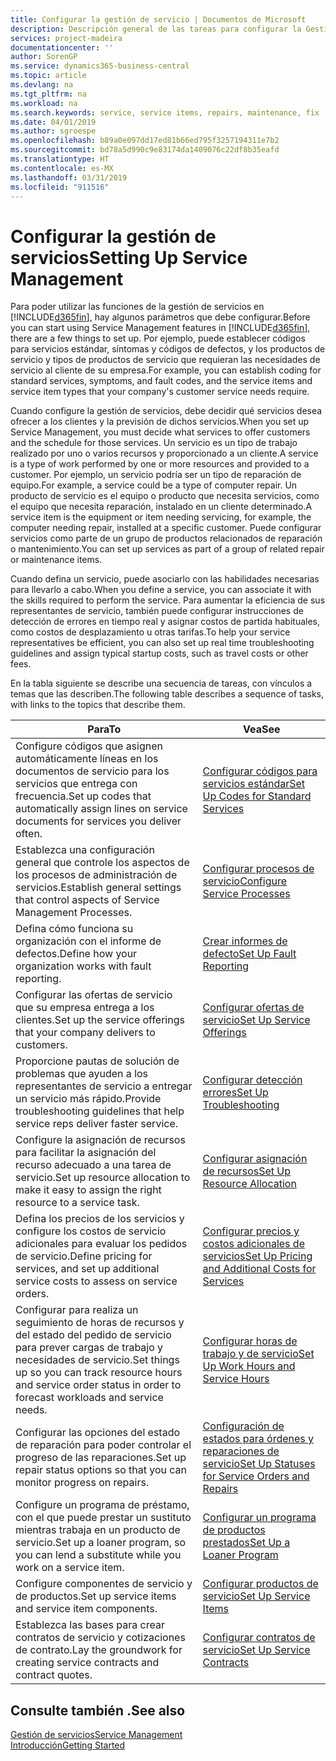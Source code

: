 ```yaml
---
title: Configurar la gestión de servicio | Documentos de Microsoft
description: Descripción general de las tareas para configurar la Gestión de servicios para adaptarla a la forma en que sus organizaciones gestionan sus servicios.
services: project-madeira
documentationcenter: ''
author: SorenGP
ms.service: dynamics365-business-central
ms.topic: article
ms.devlang: na
ms.tgt_pltfrm: na
ms.workload: na
ms.search.keywords: service, service items, repairs, maintenance, fix
ms.date: 04/01/2019
ms.author: sgroespe
ms.openlocfilehash: b89a0e097dd17ed81b66ed795f3257194311e7b2
ms.sourcegitcommit: bd78a5d990c9e83174da1409076c22df8b35eafd
ms.translationtype: HT
ms.contentlocale: es-MX
ms.lasthandoff: 03/31/2019
ms.locfileid: "911516"
---
```

# <a name="setting-up-service-management"></a><span data-ttu-id="c2400-103">Configurar la gestión de servicios</span><span class="sxs-lookup"><span data-stu-id="c2400-103">Setting Up Service Management</span></span>
<span data-ttu-id="c2400-104">Para poder utilizar las funciones de la gestión de servicios en [!INCLUDE[d365fin](includes/d365fin_md.md)], hay algunos parámetros que debe configurar.</span><span class="sxs-lookup"><span data-stu-id="c2400-104">Before you can start using Service Management features in [!INCLUDE[d365fin](includes/d365fin_md.md)], there are a few things to set up.</span></span> <span data-ttu-id="c2400-105">Por ejemplo, puede establecer códigos para servicios estándar, síntomas y códigos de defectos, y los productos de servicio y tipos de productos de servicio que requieran las necesidades de servicio al cliente de su empresa.</span><span class="sxs-lookup"><span data-stu-id="c2400-105">For example, you can establish coding for standard services, symptoms, and fault codes, and the service items and service item types that your company's customer service needs require.</span></span>  

<span data-ttu-id="c2400-106">Cuando configure la gestión de servicios, debe decidir qué servicios desea ofrecer a los clientes y la previsión de dichos servicios.</span><span class="sxs-lookup"><span data-stu-id="c2400-106">When you set up Service Management, you must decide what services to offer customers and the schedule for those services.</span></span> <span data-ttu-id="c2400-107">Un servicio es un tipo de trabajo realizado por uno o varios recursos y proporcionado a un cliente.</span><span class="sxs-lookup"><span data-stu-id="c2400-107">A service is a type of work performed by one or more resources and provided to a customer.</span></span> <span data-ttu-id="c2400-108">Por ejemplo, un servicio podría ser un tipo de reparación de equipo.</span><span class="sxs-lookup"><span data-stu-id="c2400-108">For example, a service could be a type of computer repair.</span></span> <span data-ttu-id="c2400-109">Un producto de servicio es el equipo o producto que necesita servicios, como el equipo que necesita reparación, instalado en un cliente determinado.</span><span class="sxs-lookup"><span data-stu-id="c2400-109">A service item is the equipment or item needing servicing, for example, the computer needing repair, installed at a specific customer.</span></span> <span data-ttu-id="c2400-110">Puede configurar servicios como parte de un grupo de productos relacionados de reparación o mantenimiento.</span><span class="sxs-lookup"><span data-stu-id="c2400-110">You can set up services as part of a group of related repair or maintenance items.</span></span>  
  
<span data-ttu-id="c2400-111">Cuando defina un servicio, puede asociarlo con las habilidades necesarias para llevarlo a cabo.</span><span class="sxs-lookup"><span data-stu-id="c2400-111">When you define a service, you can associate it with the skills required to perform the service.</span></span> <span data-ttu-id="c2400-112">Para aumentar la eficiencia de sus representantes de servicio, también puede configurar instrucciones de detección de errores en tiempo real y asignar costos de partida habituales, como costos de desplazamiento u otras tarifas.</span><span class="sxs-lookup"><span data-stu-id="c2400-112">To help your service representatives be efficient, you can also set up real time troubleshooting guidelines and assign typical startup costs, such as travel costs or other fees.</span></span>  

<span data-ttu-id="c2400-113">En la tabla siguiente se describe una secuencia de tareas, con vínculos a temas que las describen.</span><span class="sxs-lookup"><span data-stu-id="c2400-113">The following table describes a sequence of tasks, with links to the topics that describe them.</span></span>  
  
| <span data-ttu-id="c2400-114">Para</span><span class="sxs-lookup"><span data-stu-id="c2400-114">To</span></span> | <span data-ttu-id="c2400-115">Vea</span><span class="sxs-lookup"><span data-stu-id="c2400-115">See</span></span> |
| --- | --- |
| <span data-ttu-id="c2400-116">Configure códigos que asignen automáticamente líneas en los documentos de servicio para los servicios que entrega con frecuencia.</span><span class="sxs-lookup"><span data-stu-id="c2400-116">Set up codes that automatically assign lines on service documents for services you deliver often.</span></span> |[<span data-ttu-id="c2400-117">Configurar códigos para servicios estándar</span><span class="sxs-lookup"><span data-stu-id="c2400-117">Set Up Codes for Standard Services</span></span>](service-how-setup-service-coding.md)|
| <span data-ttu-id="c2400-118">Establezca una configuración general que controle los aspectos de los procesos de administración de servicios.</span><span class="sxs-lookup"><span data-stu-id="c2400-118">Establish general settings that control aspects of Service Management Processes.</span></span>|[<span data-ttu-id="c2400-119">Configurar procesos de servicio</span><span class="sxs-lookup"><span data-stu-id="c2400-119">Configure Service Processes</span></span>](service-setup-service-processes.md)|
| <span data-ttu-id="c2400-120">Defina cómo funciona su organización con el informe de defectos.</span><span class="sxs-lookup"><span data-stu-id="c2400-120">Define how your organization works with fault reporting.</span></span> |[<span data-ttu-id="c2400-121">Crear informes de defecto</span><span class="sxs-lookup"><span data-stu-id="c2400-121">Set Up Fault Reporting</span></span>](service-how-setup-fault-reporting.md) |
| <span data-ttu-id="c2400-122">Configurar las ofertas de servicio que su empresa entrega a los clientes.</span><span class="sxs-lookup"><span data-stu-id="c2400-122">Set up the service offerings that your company delivers to customers.</span></span>|[<span data-ttu-id="c2400-123">Configurar ofertas de servicio</span><span class="sxs-lookup"><span data-stu-id="c2400-123">Set Up Service Offerings</span></span>](service-how-setup-service-offerings.md)|
| <span data-ttu-id="c2400-124">Proporcione pautas de solución de problemas que ayuden a los representantes de servicio a entregar un servicio más rápido.</span><span class="sxs-lookup"><span data-stu-id="c2400-124">Provide troubleshooting guidelines that help service reps deliver faster service.</span></span> |[<span data-ttu-id="c2400-125">Configurar detección errores</span><span class="sxs-lookup"><span data-stu-id="c2400-125">Set Up Troubleshooting</span></span>](service-how-setup-troubleshooting.md) |
| <span data-ttu-id="c2400-126">Configure la asignación de recursos para facilitar la asignación del recurso adecuado a una tarea de servicio.</span><span class="sxs-lookup"><span data-stu-id="c2400-126">Set up resource allocation to make it easy to assign the right resource to a service task.</span></span> |[<span data-ttu-id="c2400-127">Configurar asignación de recursos</span><span class="sxs-lookup"><span data-stu-id="c2400-127">Set Up Resource Allocation</span></span>](service-how-setup-resource-allocation.md) |
| <span data-ttu-id="c2400-128">Defina los precios de los servicios y configure los costos de servicio adicionales para evaluar los pedidos de servicio.</span><span class="sxs-lookup"><span data-stu-id="c2400-128">Define pricing for services, and set up additional service costs to assess on service orders.</span></span> |[<span data-ttu-id="c2400-129">Configurar precios y costos adicionales de servicios</span><span class="sxs-lookup"><span data-stu-id="c2400-129">Set Up Pricing and Additional Costs for Services</span></span>](service-how-setup-service-costs-pricing.md)|
| <span data-ttu-id="c2400-130">Configurar para realiza un seguimiento de horas de recursos y del estado del pedido de servicio para prever cargas de trabajo y necesidades de servicio.</span><span class="sxs-lookup"><span data-stu-id="c2400-130">Set things up so you can track resource hours and service order status in order to forecast workloads and service needs.</span></span>|[<span data-ttu-id="c2400-131">Configurar horas de trabajo y de servicio</span><span class="sxs-lookup"><span data-stu-id="c2400-131">Set Up Work Hours and Service Hours</span></span>](service-how-setup-work-service-hours.md)|
| <span data-ttu-id="c2400-132">Configurar las opciones del estado de reparación para poder controlar el progreso de las reparaciones.</span><span class="sxs-lookup"><span data-stu-id="c2400-132">Set up repair status options so that you can monitor progress on repairs.</span></span> | [<span data-ttu-id="c2400-133">Configuración de estados para órdenes y reparaciones de servicio</span><span class="sxs-lookup"><span data-stu-id="c2400-133">Set Up Statuses for Service Orders and Repairs</span></span>](service-order-repair-status.md)|
| <span data-ttu-id="c2400-134">Configure un programa de préstamo, con el que puede prestar un sustituto mientras trabaja en un producto de servicio.</span><span class="sxs-lookup"><span data-stu-id="c2400-134">Set up a loaner program, so you can lend a substitute while you work on a service item.</span></span> |[<span data-ttu-id="c2400-135">Configurar un programa de productos prestados</span><span class="sxs-lookup"><span data-stu-id="c2400-135">Set Up a Loaner Program</span></span>](service-how-setup-loaner-program.md) |
| <span data-ttu-id="c2400-136">Configure componentes de servicio y de productos.</span><span class="sxs-lookup"><span data-stu-id="c2400-136">Set up service items and service item components.</span></span> |[<span data-ttu-id="c2400-137">Configurar productos de servicio</span><span class="sxs-lookup"><span data-stu-id="c2400-137">Set Up Service Items</span></span>](service-how-setup-service-items.md) |
| <span data-ttu-id="c2400-138">Establezca las bases para crear contratos de servicio y cotizaciones de contrato.</span><span class="sxs-lookup"><span data-stu-id="c2400-138">Lay the groundwork for creating service contracts and contract quotes.</span></span> |[<span data-ttu-id="c2400-139">Configurar contratos de servicio</span><span class="sxs-lookup"><span data-stu-id="c2400-139">Set Up Service Contracts</span></span>](service-how-setup-service-contracts.md) |

## <a name="see-also"></a><span data-ttu-id="c2400-140">Consulte también .</span><span class="sxs-lookup"><span data-stu-id="c2400-140">See also</span></span>
[<span data-ttu-id="c2400-141">Gestión de servicios</span><span class="sxs-lookup"><span data-stu-id="c2400-141">Service Management</span></span>](service-service.md)  
[<span data-ttu-id="c2400-142">Introducción</span><span class="sxs-lookup"><span data-stu-id="c2400-142">Getting Started</span></span>](product-get-started.md)  
